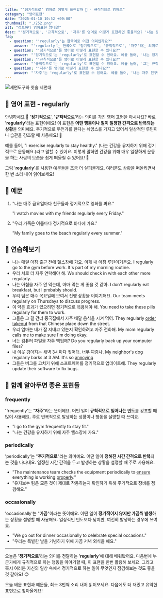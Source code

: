 ```yaml
---
title: "'정기적으로' 영어로 어떻게 표현할까 📅️ - 규칙적으로 영어로"
category: "영어표현"
date: "2025-01-10 10:52 +09:00"
thumbnail: "./252.png"
alt: "검토하다 영어표현 썸네일"
desc: "'정기적으로', '규칙적으로', '자주'를 영어로 어떻게 표현하면 좋을까요? '나는 정기적으로 운동해요', '그는 규칙적으로 공부해요', '나는 자주 친구들을 만나요' 등을 영어로 표현하는 법을 배워봅시다. 다양한 예문을 통해서 연습하고 본인의 표현으로 만들어 보세요."
faq:
  - question: "'regularly'는 한국어로 어떤 의미인가요?"
    answer: "'regularly'는 한국어로 '정기적으로', '규칙적으로', '자주'라는 의미로 번역될 수 있어요."
  - question: "'정기적으로'를 영어로 어떻게 표현할 수 있나요?"
    answer: "'정기적으로'는 'regularly'로 표현할 수 있어요. 예를 들어, '나는 정기적으로 운동해요'는 'I exercise regularly'로 말할 수 있어요."
  - question: "'규칙적으로'를 영어로 어떻게 표현할 수 있나요?"
    answer: "'규칙적으로'는 'regularly'로 표현할 수 있어요. 예를 들어, '그는 규칙적으로 공부해요'는 'He studies regularly'로 말할 수 있어요."
  - question: "'자주'를 영어로 어떻게 표현할 수 있나요?"
    answer: "'자주'는 'regularly'로 표현할 수 있어요. 예를 들어, '나는 자주 친구들을 만나요'는 'I meet my friends regularly'로 표현할 수 있어요."
---
```


![세면도구와 칫솔 세면대](./252-1.jpg)

## 🌟 영어 표현 - regularly

안녕하세요 👋 '**정기적으로**', '**규칙적으로**'라는 의미를 가진 영어 표현을 아시나요? 바로 '**regularly**'라는 표현이에요! 이 표현은 **어떤 행동이나 일이 일정한 간격으로 반복되는 상황**을 의미해요. 주기적으로 무언가를 한다는 뉘앙스를 가지고 있어서 일상적인 루틴이나 습관을 강조할 때 사용해요! 📅

예를 들어, "I exercise regularly to stay healthy." (나는 건강을 유지하기 위해 정기적으로 운동해요.)라고 말할 수 있어요. 이렇게 말하면 건강을 위해 매우 일정하게 운동을 하는 사람의 모습을 쉽게 떠올릴 수 있어요! 💪

그럼 '**regularly**'를 사용한 예문들을 조금 더 살펴볼게요. 여러분도 상황을 떠올리면서 한 번 소리 내어 읽어보세요!

## 📖 예문

1. "나는 매주 금요일마다 친구들과 정기적으로 영화를 봐요."

   "I watch movies with my friends regularly every Friday."

2. "우리 가족은 여름마다 정기적으로 바다에 가요."

   "My family goes to the beach regularly every summer."

## 💬 연습해보기

<ul data-interactive-list>
  <li data-interactive-item>
    <span data-toggler>나는 매일 아침 출근 전에 헬스장에 가요. 이게 내 아침 루틴이거든요.</span>
    <span data-answer>I regularly go to the gym before work. It's part of my morning routine.</span>
  </li>
  <li data-interactive-item>
    <span data-toggler>우리 서로 더 자주 연락해야 해.</span>
    <span data-answer>We should check in with each other more regularly.</span>
  </li>
  <li data-interactive-item>
    <span data-toggler>나는 아침을 자주 안 먹는데, 아마 먹는 게 좋을 것 같아.</span>
    <span data-answer>I don't regularly eat breakfast, but I probably should.</span>
  </li>
  <li data-interactive-item>
    <span data-toggler>우리 팀은 매주 목요일에 모여서 진행 상황을 이야기해요.</span>
    <span data-answer>Our team meets regularly on Thursdays to discuss progress.</span>
  </li>
  <li data-interactive-item>
    <span data-toggler>이 약은 효과가 있으려면 정기적으로 복용해야 해.</span>
    <span data-answer>You need to take these pills regularly for them to work.</span>
  </li>
  <li data-interactive-item>
    <span data-toggler>그들은 그 길 건너 중국집에서 자주 배달 음식을 시켜 먹어.</span>
    <span data-answer>They regularly <a href="/blog/in-english/066.order-takeout/">order takeout</a> from that Chinese place down the street.</span>
  </li>
  <li data-interactive-item>
    <span data-toggler>우리 엄마는 내가 잘 지내고 있는지 확인하려고 자주 전화해.</span>
    <span data-answer>My mom regularly calls me to <a href="/blog/in-english/232.make-sure/">make sure</a> I'm doing okay.</span>
  </li>
  <li data-interactive-item>
    <span data-toggler>너는 컴퓨터 파일을 자주 백업해?</span>
    <span data-answer>Do you regularly back up your computer files?</span>
  </li>
  <li data-interactive-item>
    <span data-toggler>내 이웃 강아지는 새벽 3시마다 짖어대. 너무 짜증나.</span>
    <span data-answer>My neighbor's dog regularly barks at 3 AM. It's so <a href="/blog/in-english/364.annoying/">annoying</a>.</span>
  </li>
  <li data-interactive-item>
    <span data-toggler>그들은 버그를 고치기 위해 소프트웨어를 정기적으로 업데이트해.</span>
    <span data-answer>They regularly update their software to fix bugs.</span>
  </li>
</ul>

## 🤝 함께 알아두면 좋은 표현들

### frequently

'frequently'는 "**자주**"라는 뜻이에요. 어떤 일이 **규칙적으로 일어나는 빈도**를 강조할 때 많이 사용해요. 주로 반복적으로 발생하는 상황이나 행동을 설명할 때 쓰여요.

- "I go to the gym frequently to stay fit."
- "나는 건강을 유지하기 위해 자주 헬스장에 가요."

### periodically

'periodically'는 "**주기적으로**"라는 의미예요. 어떤 일이 **정해진 시간 간격으로 반복**되는 것을 나타내요. 일정한 시간 간격을 두고 발생하는 상황을 설명할 때 주로 사용해요.

- "The maintenance team checks the equipment periodically to [ensure](/blog/in-english/356.ensure/) everything is working [properly](/blog/in-english/422.properly/)."
- "유지보수 팀은 모든 것이 제대로 작동하는지 확인하기 위해 주기적으로 장비를 점검해요."

### occasionally

'occasionally'는 "**가끔**"이라는 뜻이에요. 어떤 일이 **정기적이지 않지만 가끔씩 발생**하는 상황을 설명할 때 사용해요. 일상적인 빈도보다 낮지만, 여전히 발생하는 경우에 쓰여요.

- "We go out for dinner occasionally to celebrate special occasions."
- "우리는 특별한 날을 기념하기 위해 가끔 저녁 외식을 해요."

---

오늘은 '**정기적으로**'라는 의미를 전달하는 '**regularly**'에 대해 배워봤어요. 다음번에 누군가에게 규칙적으로 하는 행동을 이야기할 때, 이 표현을 한번 활용해 보세요. 그리고 혹시 여러분 자신의 일상 속에서 정기적으로 하는 일이 무엇인지 점검해보는 것도 좋을 것 같아요! 😊

오늘 배운 표현과 예문들, 최소 3번씩 소리 내어 읽어보세요. 다음에도 더 재밌고 유익한 표현으로 찾아올게요!
